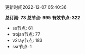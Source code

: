 更新时间2022-12-07 05:40:36

**总订阅: 73**
**总节点: 995**
**有效节点: 322**
- ss节点: 61
- trojan节点: 77
- v2ray节点: 183
- ssr节点: 1
